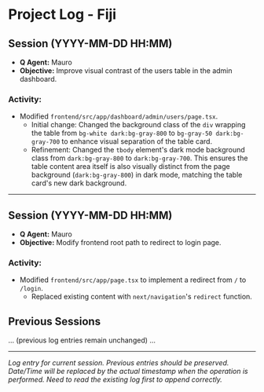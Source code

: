 # Project Log - Fiji

## Session (YYYY-MM-DD HH:MM) <!-- Newest entry: Table Styling Refinement -->
- **Q Agent:** Mauro
- **Objective:** Improve visual contrast of the users table in the admin dashboard.
### Activity:
- Modified `frontend/src/app/dashboard/admin/users/page.tsx`.
  - Initial change: Changed the background class of the `div` wrapping the table from `bg-white dark:bg-gray-800` to `bg-gray-50 dark:bg-gray-700` to enhance visual separation of the table card.
  - Refinement: Changed the `tbody` element's dark mode background class from `dark:bg-gray-800` to `dark:bg-gray-700`. This ensures the table content area itself is also visually distinct from the page background (`dark:bg-gray-800`) in dark mode, matching the table card's new dark background.

---
## Session (YYYY-MM-DD HH:MM) <!-- Previous entry: Root Path Redirect -->
- **Q Agent:** Mauro
- **Objective:** Modify frontend root path to redirect to login page.
### Activity:
- Modified `frontend/src/app/page.tsx` to implement a redirect from `/` to `/login`.
  - Replaced existing content with `next/navigation`'s `redirect` function.

## Previous Sessions

... (previous log entries remain unchanged) ...

---
*Log entry for current session. Previous entries should be preserved.*
*Date/Time will be replaced by the actual timestamp when the operation is performed.*
*Need to read the existing log first to append correctly.*